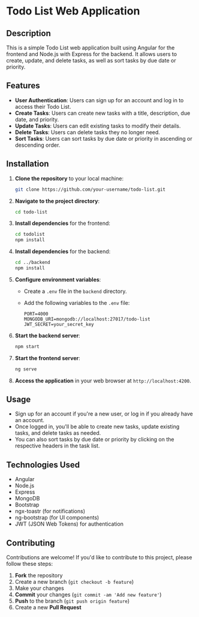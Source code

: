 # Todo List Web Application

## Description

This is a simple Todo List web application built using Angular for the frontend and Node.js with Express for the backend. It allows users to create, update, and delete tasks, as well as sort tasks by due date or priority.

## Features

- **User Authentication**: Users can sign up for an account and log in to access their Todo List.
- **Create Tasks**: Users can create new tasks with a title, description, due date, and priority.
- **Update Tasks**: Users can edit existing tasks to modify their details.
- **Delete Tasks**: Users can delete tasks they no longer need.
- **Sort Tasks**: Users can sort tasks by due date or priority in ascending or descending order.

## Installation

1. **Clone the repository** to your local machine:

    ```bash
    git clone https://github.com/your-username/todo-list.git
    ```

2. **Navigate to the project directory**:

    ```bash
    cd todo-list
    ```

3. **Install dependencies** for the frontend:

    ```bash
    cd todolist
    npm install
    ```

4. **Install dependencies** for the backend:

    ```bash
    cd ../backend
    npm install
    ```

5. **Configure environment variables**:

    - Create a `.env` file in the `backend` directory.
    - Add the following variables to the `.env` file:

        ```
        PORT=4000
        MONGODB_URI=mongodb://localhost:27017/todo-list
        JWT_SECRET=your_secret_key
        ```

6. **Start the backend server**:

    ```bash
    npm start
    ```

7. **Start the frontend server**:

    ```bash
    ng serve
    ```

8. **Access the application** in your web browser at `http://localhost:4200`.

## Usage

- Sign up for an account if you're a new user, or log in if you already have an account.
- Once logged in, you'll be able to create new tasks, update existing tasks, and delete tasks as needed.
- You can also sort tasks by due date or priority by clicking on the respective headers in the task list.

## Technologies Used

- Angular
- Node.js
- Express
- MongoDB
- Bootstrap
- ngx-toastr (for notifications)
- ng-bootstrap (for UI components)
- JWT (JSON Web Tokens) for authentication

## Contributing

Contributions are welcome! If you'd like to contribute to this project, please follow these steps:

1. **Fork** the repository
2. Create a new branch (`git checkout -b feature`)
3. Make your changes
4. **Commit** your changes (`git commit -am 'Add new feature'`)
5. **Push** to the branch (`git push origin feature`)
6. Create a new **Pull Request**


